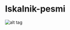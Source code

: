 # Iskalnik-pesmi
![alt tag](https://github.com/marinasirk/Iskalnik-pesmi/blob/master/iskalnik3.jpeg)
